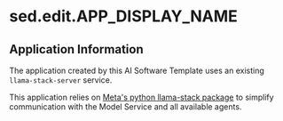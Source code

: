 # sed.edit.APP_DISPLAY_NAME

## Application Information

The application created by this AI Software Template uses an existing `llama-stack-server` service.

This application relies on [Meta's python llama-stack package](https://github.com/meta-llama/llama-stack) to simplify communication with the Model Service and all available agents.
